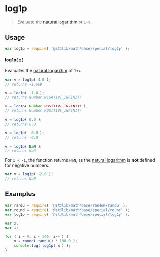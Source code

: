 log1p
===

> Evaluate the [natural logarithm][math-ln] of `1+x`.

<section class="usage">

## Usage

``` javascript
var log1p = require( '@stdlib/math/base/special/log1p' );
```

#### log1p( x )

Evaluates the [natural logarithm][math-ln] of `1+x`.

``` javascript
var v = log1p( 4.0 );
// returns ~1.609

v = log1p( -1.0 );
// returns Number.NEGATIVE_INFINITY

v = log1p( Number.POSITIVE_INFINITY );
// returns Number.POSITIVE_INFINITY

v = log1p( 0.0 );
// returns 0.0

v = log1p( -0.0 );
// returns -0.0

v = log1p( NaN );
// returns NaN
```

For `x < -1`, the function returns `NaN`, as the [natural logarithm][math-ln] is __not__ defined for negative numbers.

``` javascript
var v = log1p( -2.0 );
// returns NaN
```

</section>

<!-- /.usage -->


<section class="examples">

## Examples

``` javascript
var randu = require( '@stdlib/math/base/random/randu' );
var round = require( '@stdlib/math/base/special/round' );
var log1p = require( '@stdlib/math/base/special/log1p' );

var x;
var i;

for ( i = 0; i < 100; i++ ) {
    x = round( randu() * 100.0 );
    console.log( log1p( x ) );
}
```

</section>

<!-- /.examples -->


<section class="links">

<!-- FIXME: link -->

[math-ln]: https://github.com/math-io/ln

</section>

<!-- /.links -->
